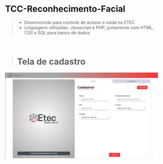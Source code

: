 # **TCC-Reconhecimento-Facial**

>* Desenvolvido para controle de acesso e saída na ETEC
>* Linguagens utilizadas: Javascript e PHP; juntamente com HTML, CSS e SQL para banco de dados

<br>

># Tela de cadastro
<img src ="assets/imagens/tela-cadastro-faceID.jpeg">
